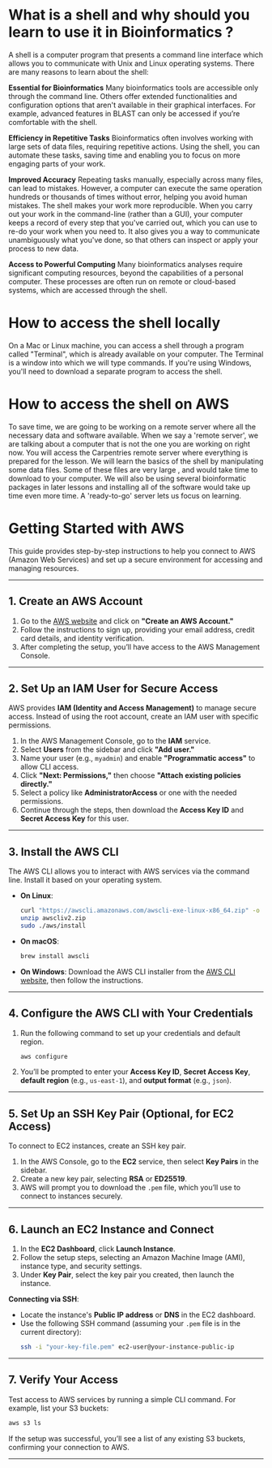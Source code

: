 

# What is a shell and why should you learn to use it in Bioinformatics ?
A shell is a computer program that presents a command line interface which allows you to communicate with Unix and Linux operating systems. 
There are many reasons to learn about the shell:

**Essential for Bioinformatics** Many bioinformatics tools are accessible only through the command line. Others offer extended functionalities and configuration options that aren't available in their graphical interfaces. For example, advanced features in BLAST can only be accessed if you’re comfortable with the shell.

**Efficiency in Repetitive Tasks** Bioinformatics often involves working with large sets of data files, requiring repetitive actions. Using the shell, you can automate these tasks, saving time and enabling you to focus on more engaging parts of your work.

**Improved Accuracy** Repeating tasks manually, especially across many files, can lead to mistakes. However, a computer can execute the same operation hundreds or thousands of times without error, helping you avoid human mistakes. The shell makes your work more reproducible. When you carry out your work in the command-line (rather than a GUI), your computer keeps a record of every step that you've carried out, which you can use to re-do your work when you need to. It also gives you a way to communicate unambiguously what you've done, so that others can inspect or apply your process to new data.

**Access to Powerful Computing** Many bioinformatics analyses require significant computing resources, beyond the capabilities of a personal computer. These processes are often run on remote or cloud-based systems, which are accessed through the shell.

# How to access the shell locally
On a Mac or Linux machine, you can access a shell through a program called "Terminal", which is already available on your computer. The Terminal is a window into which we will type commands. If you're using Windows, you'll need to download a separate program to access the shell.

# How to access the shell on AWS
To save time, we are going to be working on a remote server where all the necessary data and software available. When we say a 'remote server', we are talking about a computer that is not the one you are working on right now. 
You will access the Carpentries remote server where everything is prepared for the lesson. We will learn the basics of the shell by manipulating some data files. Some of these files are very large , and would take time to download to your computer. We will also be using several bioinformatic packages in later lessons and installing all of the software would take up time even more time. A 'ready-to-go' server lets us focus on learning.


# Getting Started with AWS

This guide provides step-by-step instructions to help you connect to AWS (Amazon Web Services) and set up a secure environment for accessing and managing resources.

---

## 1. Create an AWS Account

1. Go to the [AWS website](https://aws.amazon.com/) and click on **"Create an AWS Account."**
2. Follow the instructions to sign up, providing your email address, credit card details, and identity verification.
3. After completing the setup, you’ll have access to the AWS Management Console.

---

## 2. Set Up an IAM User for Secure Access

AWS provides **IAM (Identity and Access Management)** to manage secure access. Instead of using the root account, create an IAM user with specific permissions.

1. In the AWS Management Console, go to the **IAM** service.
2. Select **Users** from the sidebar and click **"Add user."**
3. Name your user (e.g., `myadmin`) and enable **"Programmatic access"** to allow CLI access.
4. Click **"Next: Permissions,"** then choose **"Attach existing policies directly."**
5. Select a policy like **AdministratorAccess** or one with the needed permissions.
6. Continue through the steps, then download the **Access Key ID** and **Secret Access Key** for this user.

---

## 3. Install the AWS CLI

The AWS CLI allows you to interact with AWS services via the command line. Install it based on your operating system.

- **On Linux**:
  ```bash
  curl "https://awscli.amazonaws.com/awscli-exe-linux-x86_64.zip" -o "awscliv2.zip"
  unzip awscliv2.zip
  sudo ./aws/install
  ```

- **On macOS**:
  ```bash
  brew install awscli
  ```

- **On Windows**:
  Download the AWS CLI installer from the [AWS CLI website](https://aws.amazon.com/cli/), then follow the instructions.

---

## 4. Configure the AWS CLI with Your Credentials

1. Run the following command to set up your credentials and default region.
   ```bash
   aws configure
   ```
2. You’ll be prompted to enter your **Access Key ID**, **Secret Access Key**, **default region** (e.g., `us-east-1`), and **output format** (e.g., `json`).

---

## 5. Set Up an SSH Key Pair (Optional, for EC2 Access)

To connect to EC2 instances, create an SSH key pair.

1. In the AWS Console, go to the **EC2** service, then select **Key Pairs** in the sidebar.
2. Create a new key pair, selecting **RSA** or **ED25519**.
3. AWS will prompt you to download the `.pem` file, which you’ll use to connect to instances securely.

---

## 6. Launch an EC2 Instance and Connect

1. In the **EC2 Dashboard**, click **Launch Instance**.
2. Follow the setup steps, selecting an Amazon Machine Image (AMI), instance type, and security settings.
3. Under **Key Pair**, select the key pair you created, then launch the instance.

**Connecting via SSH**:
- Locate the instance's **Public IP address** or **DNS** in the EC2 dashboard.
- Use the following SSH command (assuming your `.pem` file is in the current directory):
  ```bash
  ssh -i "your-key-file.pem" ec2-user@your-instance-public-ip
  ```

---

## 7. Verify Your Access

Test access to AWS services by running a simple CLI command. For example, list your S3 buckets:
```bash
aws s3 ls
```
If the setup was successful, you’ll see a list of any existing S3 buckets, confirming your connection to AWS.

---



